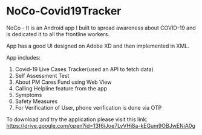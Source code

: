 # NoCo-Covid19Tracker

NoCo - It is an Android app I built to spread awareness about COVID-19 and is dedicated it to all the frontline workers.

App has a good UI designed on Adobe XD and then implemented in XML.

App includes:
1) Covid-19 Live Cases Tracker(used an API to fetch data)
2) Self Assessment Test
3) About PM Cares Fund using Web View
4) Calling Helpline feature from the app
5) Symptoms
6) Safety Measures
7) For Verification of User, phone verification is done via OTP

To download and try the application please visit this link:
https://drive.google.com/open?id=13f6iJoe7LyVHi8a-kEGum9OBJwENiA0g
